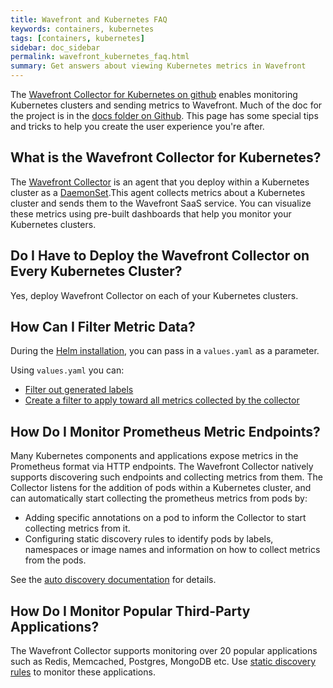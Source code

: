 ```yaml
---
title: Wavefront and Kubernetes FAQ
keywords: containers, kubernetes
tags: [containers, kubernetes]
sidebar: doc_sidebar
permalink: wavefront_kubernetes_faq.html
summary: Get answers about viewing Kubernetes metrics in Wavefront
---
```


The [Wavefront Collector for Kubernetes on github](https://github.com/wavefrontHQ/wavefront-collector-for-kubernetes) enables monitoring Kubernetes clusters and sending metrics to Wavefront. Much of the doc for the project is in the [docs folder on Github](https://github.com/wavefrontHQ/wavefront-collector-for-kubernetes/tree/master/docs).  This page has some special tips and tricks to help you create the user experience you're after. 

<!--- Consider including Improve Display Speed with Sampling Option here --->

## What is the Wavefront Collector for Kubernetes?

The [Wavefront Collector](https://github.com/wavefrontHQ/wavefront-collector-for-kubernetes) is an agent that you deploy within a Kubernetes cluster as a [DaemonSet](https://kubernetes.io/docs/concepts/workloads/controllers/daemonset/).This agent collects metrics about a Kubernetes cluster and sends them to the Wavefront SaaS service. You can visualize these metrics using pre-built dashboards that help you monitor your Kubernetes clusters.

## Do I Have to Deploy the Wavefront Collector on Every Kubernetes Cluster?

Yes, deploy Wavefront Collector on each of your Kubernetes clusters.

## How Can I Filter Metric Data?

During the [Helm installation](https://github.com/wavefrontHQ/helm/tree/master/wavefront), you can pass in a `values.yaml` as a parameter.

Using `values.yaml` you can:
* [Filter out generated labels](https://github.com/wavefrontHQ/helm/blob/0bbf6a0e46e6e884c0b3c44b9c7d51f4b9392b20/wavefront/values.yaml#L105)
* [Create a filter to apply toward all metrics collected by the collector](https://github.com/wavefrontHQ/helm/blob/0bbf6a0e46e6e884c0b3c44b9c7d51f4b9392b20/wavefront/values.yaml#L86)

## How Do I Monitor Prometheus Metric Endpoints?

Many Kubernetes components and applications expose metrics in the Prometheus format via HTTP endpoints. The Wavefront Collector natively supports discovering such endpoints and collecting metrics from them. The Collector listens for the addition of pods within a Kubernetes cluster, and can automatically start collecting the prometheus metrics from pods by:

* Adding specific annotations on a pod to inform the Collector to start collecting metrics from it.
* Configuring static discovery rules to identify pods by labels, namespaces or image names and information on how to collect metrics from the pods.

See the [auto discovery documentation](https://github.com/wavefrontHQ/wavefront-collector-for-kubernetes/blob/master/docs/discovery.md) for details.

## How Do I Monitor Popular Third-Party Applications?

The Wavefront Collector supports monitoring over 20 popular applications such as Redis, Memcached, Postgres, MongoDB etc. Use [static discovery rules](https://github.com/wavefrontHQ/wavefront-collector-for-kubernetes/blob/master/docs/discovery.md#rule-based-discovery) to monitor these applications.
